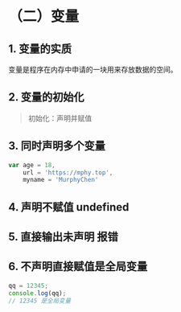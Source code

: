 # （二）变量

## 1. 变量的实质

变量是程序在内存中申请的一块用来存放数据的空间。

## 2. 变量的初始化

>初始化：声明并赋值


## 3. 同时声明多个变量

```js
var age = 18,
    url = 'https://mphy.top',
    myname = 'MurphyChen'
```

## 4. 声明不赋值  undefined

## 5. 直接输出未声明 报错

## 6. 不声明直接赋值是全局变量

```js
qq = 12345;
console.log(qq);
// 12345 是全局变量
```

